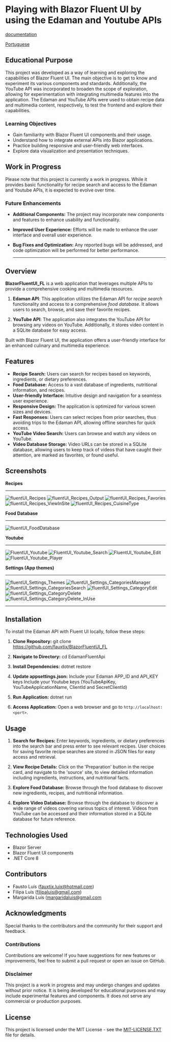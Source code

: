 # Playing with Blazor Fluent UI by using the Edaman and Youtube APIs
[documentation](https://fluentui-blazor.net/)

[Portuguese](https://github.com/fauxtix/EdamanApiWithFluentUI/blob/master/README_PORTUGUESE.MD)

## Educational Purpose

This project was developed as a way of learning and exploring the capabilities of Blazor Fluent UI. 
The main objective is to get to know and experiment its various components and standards. 
Additionally, the YouTube API was incorporated to broaden the scope of exploration, allowing for experimentation with integrating multimedia features into the application.
The Edaman and YouTube APIs were used to obtain recipe data and multimedia content, respectively, to test the frontend and explore their capabilities.



### Learning Objectives

- Gain familiarity with Blazor Fluent UI components and their usage.
- Understand how to integrate external APIs into Blazor applications.
- Practice building responsive and user-friendly web interfaces.
- Explore data visualization and presentation techniques.

## Work in Progress

Please note that this project is currently a work in progress. While it provides basic functionality for recipe search and access to the Edaman and Youtube APIs, it is expected to evolve over time.

### Future Enhancements

- **Additional Components:** The project may incorporate new components and features to enhance usability and functionality.
- **Improved User Experience:** Efforts will be made to enhance the user interface and overall user experience.
- **Bug Fixes and Optimization:** Any reported bugs will be addressed, and code optimization will be performed for better performance.

  ---
## Overview

**BlazorFluentUI_FL** is a web application that leverages multiple APIs to provide a comprehensive cooking and multimedia resources.

1. **Edaman API**: This application utilizes the Edaman API for _recipe search_ functionality and access to a comprehensive _food database_. It allows users to search, browse, and save their favorite recipes.

2. **YouTube API**: The application also integrates the YouTube API for browsing any videos on YouTube. Additionally, it stores video content in a SQLite database for easy access.

Built with Blazor Fluent UI, the application offers a user-friendly interface for an enhanced culinary and multimedia experience.


## Features

- **Recipe Search:** Users can search for recipes based on keywords, ingredients, or dietary preferences.
- **Food Database:** Access to a vast database of ingredients, nutritional information, and recipes.
- **User-friendly Interface:** Intuitive design and navigation for a seamless user experience.
- **Responsive Design:** The application is optimized for various screen sizes and devices.
- **Fast Responses:** Users can select recipes from prior searches, thus avoiding trips to the Edaman API, allowing offline searches for quick access.
- **YouTube Video Search:** Users can browse and watch any videos on YouTube.
- **Video Database Storage:** Video URLs can be stored in a SQLite database, allowing users to keep track of videos that have caught their attention, are marked as favorites, or found useful.

## Screenshots

**Recipes**
***
![fluentUI_Recipes](https://github.com/fauxtix/BlazorFluentUI_FL/assets/49880538/e0ded43c-54f4-46a2-b8f9-6ed95e01ebee)
![fluentUI_Recipes_Output](https://github.com/fauxtix/BlazorFluentUI_FL/assets/49880538/00752e20-5350-488d-af77-80f839b6feaa)
![fluentUI_Recipes_Favories](https://github.com/fauxtix/BlazorFluentUI_FL/assets/49880538/89f0f8cf-38e1-4bdc-b154-c797e7fdd460)
![fluentUI_Recipes_ViewInSite](https://github.com/fauxtix/BlazorFluentUI_FL/assets/49880538/6fd77bca-6e84-42cb-a6b5-209a9362fc10)
![fluentUI_Recipes_CuisineType](https://github.com/fauxtix/BlazorFluentUI_FL/assets/49880538/4cb984fd-a460-4635-8dae-90bf377b55da)

**Food Database**
***
![fluentUI_FoodDatabase](https://github.com/fauxtix/BlazorFluentUI_FL/assets/49880538/0a2f414e-df2f-41d8-ac03-7fa91bb8a581)

**Youtube**
***
![FluentUI_Youtube](https://github.com/fauxtix/BlazorFluentUI_FL/assets/49880538/e2f98621-f74f-492e-91d3-fea61581ba70)
![FluentUI_Youtube_Search](https://github.com/fauxtix/BlazorFluentUI_FL/assets/49880538/a71164aa-566e-4d1c-a7ed-18773d52385d)
![FluentUI_Youtube_Edit](https://github.com/fauxtix/BlazorFluentUI_FL/assets/49880538/ac82d00a-bf7c-47b7-b4e9-b47527b9326d)
![FluentUI_Youtube_Player](https://github.com/fauxtix/BlazorFluentUI_FL/assets/49880538/0a96a4b0-535b-4df3-a65a-3d4e56335e3d)

**Settings (App themes)**
***

![fluentUI_Settings_Themes](https://github.com/fauxtix/BlazorFluentUI_FL/assets/49880538/bc772a07-bae0-4075-8447-dd50133ad593)
![fluentUI_Settings_CategoriesManager](https://github.com/fauxtix/BlazorFluentUI_FL/assets/49880538/e56ce542-383a-4084-8ddb-3d626e05415c)
![fluentUI_Settings_CategoriesSearch](https://github.com/fauxtix/BlazorFluentUI_FL/assets/49880538/db8a80d3-f955-4154-8442-fd49b78dccbe)
![fluentUI_Settings_CategoryEdit](https://github.com/fauxtix/BlazorFluentUI_FL/assets/49880538/fe207476-6fa8-4948-8c1c-eefac989ee71)
![fluentUI_Settings_CategoryDelete](https://github.com/fauxtix/BlazorFluentUI_FL/assets/49880538/5a48e8b3-5655-4ac8-b845-bf73ed104649)
![fluentUI_Settings_CategoryDelete_InUse](https://github.com/fauxtix/BlazorFluentUI_FL/assets/49880538/e537f17f-f7e7-45e0-80bd-3c44acdd328b)

***
## Installation

To install the Edaman API with Fluent UI locally, follow these steps:

1. **Clone Repository:**
   git clone https://github.com/fauxtix/BlazorFluentUI_FL

2. **Navigate to Directory:**
   cd EdamanFluentApi

3. **Install Dependencies:**
   dotnet restore

4. **Update appsettings.json:**
   Include your Edaman APP_ID and API_KEY keys
   Include your Youtube keys (YouTubeApiKey, YouTubeApplicationName, ClientId and SecretClientId)
   
6. **Run Application:**
   dotnet run

7. **Access Application:**
Open a web browser and go to `http://localhost:<port>`.

## Usage

1. **Search for Recipes:**
   Enter keywords, ingredients, or dietary preferences into the search bar and press enter to see relevant recipes. User choices for saving favorite recipe searches are stored in JSON files for easy access and retrieval.

2. **View Recipe Details:**
   Click on the 'Preparation' button in the recipe card, and navigate to the 'source' site, to view detailed information including ingredients, instructions, and nutritional facts.

3. **Explore Food Database:**
   Browse through the food database to discover new ingredients, recipes, and nutritional information.

4. **Explore Video Database:**
   Browse through the database to discover a wide range of videos covering various topics of interest. Videos from YouTube can be accessed and their information stored in a SQLite database for future reference.

## Technologies Used

- Blazor Server
- Blazor Fluent UI components
- .NET Core 8

## Contributors

- Fausto Luís (fauxtix.luix@hotmail.com)
- Filipa Luís (filipaluis@gmail.com)
- Margarida Luís (margaridaluis@gmail.com


## Acknowledgments

Special thanks to the contributors and the community for their support and feedback.

### Contributions

Contributions are welcome! If you have suggestions for new features or improvements, feel free to submit a pull request or open an issue on GitHub.

### Disclaimer

This project is a work in progress and may undergo changes and updates without prior notice. It is being developed for educational purposes and may include experimental features and components.
It does not serve any commercial or production purposes.

## License

This project is licensed under the MIT License - see the [MIT-LICENSE.TXT](https://github.com/fauxtix/EdamanApiWithFluentUI/blob/master/EdamanFluentApi/MIT-LICENSE.txt) file for details.
